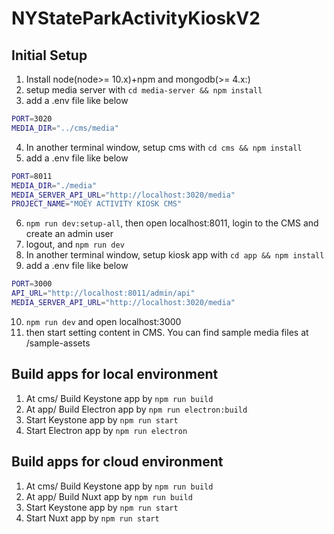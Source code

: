# NYStateParkActivityKioskV2

## Initial Setup
1. Install node(node>= 10.x)+npm and mongodb(>= 4.x:)
2. setup media server with ```cd media-server && npm install```
3. add a .env file like below
```bash
PORT=3020
MEDIA_DIR="../cms/media"
```
4. In another terminal window, setup cms with ```cd cms && npm install```
5. add a .env file like below
```bash
PORT=8011
MEDIA_DIR="./media"
MEDIA_SERVER_API_URL="http://localhost:3020/media"
PROJECT_NAME="MOEY ACTIVITY KIOSK CMS"
```
6. ```npm run dev:setup-all```, then open localhost:8011, login to the CMS and create an admin user
7. logout, and ```npm run dev```
8. In another terminal window, setup kiosk app with ```cd app && npm install```
9. add a .env file like below
```bash
PORT=3000
API_URL="http://localhost:8011/admin/api"
MEDIA_SERVER_API_URL="http://localhost:3020/media"
```
10. ```npm run dev``` and open localhost:3000
11. then start setting content in CMS. You can find sample media files at /sample-assets

## Build apps for local environment
1. At cms/ Build Keystone app by ```npm run build```
2. At app/ Build Electron app by ```npm run electron:build```
3. Start Keystone app by ```npm run start```
4. Start Electron app by ```npm run electron```

## Build apps for cloud environment
1. At cms/ Build Keystone app by ```npm run build```
2. At app/ Build Nuxt app by ```npm run build```
3. Start Keystone app by ```npm run start```
4. Start Nuxt app by ```npm run start```
